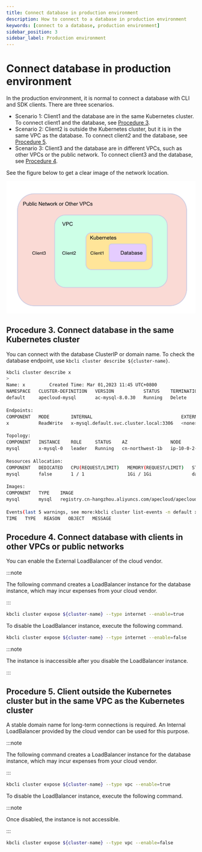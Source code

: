 ```yaml
---
title: Connect database in production environment
description: How to connect to a database in production environment
keywords: [connect to a database, production environment]
sidebar_position: 3
sidebar_label: Production environment
---
```


# Connect database in production environment

In the production environment, it is normal to connect a database with CLI and SDK clients. There are three scenarios.

- Scenario 1: Client1 and the database are in the same Kubernetes cluster. To connect client1 and the database, see [Procedure 3](#procedure-3-connect-database-in-the-same-kubernetes-cluster).
- Scenario 2: Client2 is outside the Kubernetes cluster, but it is in the same VPC as the database. To connect client2 and the database, see [Procedure 5](#procedure-5-client-outside-the-kubernetes-cluster-but-in-the-same-vpc-as-the-kubernetes-cluster).
- Scenario 3: Client3 and the database are in different VPCs, such as other VPCs or the public network. To connect client3 and the database, see [Procedure 4](#procedure-4-connect-database-with-clients-in-other-vpcs-or-public-networks).

See the figure below to get a clear image of the network location.

![Example](./../../img/connect_database_in_a_production_environment.png)

## Procedure 3. Connect database in the same Kubernetes cluster

You can connect with the database ClusterIP or domain name. To check the database endpoint, use `kbcli cluster describe ${cluster-name}`.

```bash
kbcli cluster describe x
>
Name: x         Created Time: Mar 01,2023 11:45 UTC+0800
NAMESPACE   CLUSTER-DEFINITION   VERSION           STATUS    TERMINATION-POLICY
default     apecloud-mysql       ac-mysql-8.0.30   Running   Delete

Endpoints:
COMPONENT   MODE        INTERNAL                                 EXTERNAL
x           ReadWrite   x-mysql.default.svc.cluster.local:3306   <none>

Topology:
COMPONENT   INSTANCE    ROLE     STATUS    AZ                NODE                                                       CREATED-TIME
mysql       x-mysql-0   leader   Running   cn-northwest-1b   ip-10-0-2-184.cn-northwest-1.compute.internal/10.0.2.184   Mar 01,2023 11:45 UTC+0800

Resources Allocation:
COMPONENT   DEDICATED   CPU(REQUEST/LIMIT)   MEMORY(REQUEST/LIMIT)   STORAGE-SIZE   STORAGE-CLASS
mysql       false       1 / 1                1Gi / 1Gi               data:10Gi      <none>

Images:
COMPONENT   TYPE    IMAGE
mysql       mysql   registry.cn-hangzhou.aliyuncs.com/apecloud/apecloud-mysql-server:8.0.30-5.alpha2.20230105.gd6b8719.2

Events(last 5 warnings, see more:kbcli cluster list-events -n default x):
TIME   TYPE   REASON   OBJECT   MESSAGE
```

## Procedure 4. Connect database with clients in other VPCs or public networks

You can enable the External LoadBalancer of the cloud vendor.

:::note

The following command creates a LoadBalancer instance for the database instance, which may incur expenses from your cloud vendor.

:::

```bash
kbcli cluster expose ${cluster-name} --type internet --enable=true
```

To disable the LoadBalancer instance, execute the following command.

```bash
kbcli cluster expose ${cluster-name} --type internet --enable=false
```

:::note

The instance is inaccessible after you disable the LoadBalancer instance.

:::

## Procedure 5. Client outside the Kubernetes cluster but in the same VPC as the Kubernetes cluster

A stable domain name for long-term connections is required. An Internal LoadBalancer provided by the cloud vendor can be used for this purpose.

:::note

The following command creates a LoadBalancer instance for the database instance, which may incur expenses from your cloud vendor.

:::

```bash
kbcli cluster expose ${cluster-name} --type vpc --enable=true
```

To disable the LoadBalancer instance, execute the following command.

:::note

Once disabled, the instance is not accessible.

:::

```bash
kbcli cluster expose ${cluster-name} --type vpc --enable=false
```
